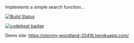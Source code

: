 Implements a simple search function...

[![Build Status](https://travis-ci.org/cagdasgerede/myDemoApp.svg?branch=master)](https://travis-ci.org/cagdasgerede/myDemoApp)

[![codebeat badge](https://codebeat.co/badges/d73af969-2a10-49f6-add7-3608891ddb47)](https://codebeat.co/projects/github-com-cagdasgerede-mydemoapp)

Demo site: https://stormy-woodland-33416.herokuapp.com/
